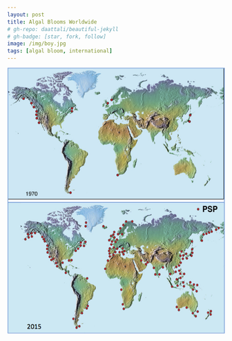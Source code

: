 ```yaml
---
layout: post
title: Algal Blooms Worldwide
# gh-repo: daattali/beautiful-jekyll
# gh-badge: [star, fork, follow]
image: /img/boy.jpg
tags: [algal bloom, international]
---
```


![PSP Toxins Map](/img/worldmap.jpg)

<!-- https://www.whoi.edu/website/redtide/regions/world-distribution/ -->
